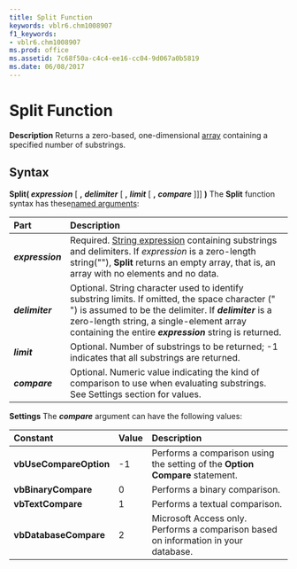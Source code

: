 ```yaml
---
title: Split Function
keywords: vblr6.chm1008907
f1_keywords:
- vblr6.chm1008907
ms.prod: office
ms.assetid: 7c68f50a-c4c4-ee16-cc04-9d067a0b5819
ms.date: 06/08/2017
---
```



# Split Function



 **Description**
Returns a zero-based, one-dimensional [array](../../Glossary/vbe-glossary.md) containing a specified number of substrings.

## Syntax

**Split( _expression_** [ **,** **_delimiter_** [ **,** **_limit_** [ **,** **_compare_** ]]] **)**
The  **Split** function syntax has these[named arguments](../../Glossary/vbe-glossary.md):


|**Part**|**Description**|
|:-----|:-----|
|**_expression_**|Required. [String expression](../../Glossary/vbe-glossary.md) containing substrings and delimiters. If _expression_ is a zero-length string(""), **Split** returns an empty array, that is, an array with no elements and no data.|
|**_delimiter_**|Optional. String character used to identify substring limits. If omitted, the space character (" ") is assumed to be the delimiter. If  **_delimiter_** is a zero-length string, a single-element array containing the entire **_expression_** string is returned.|
|**_limit_**|Optional. Number of substrings to be returned; -1 indicates that all substrings are returned.|
|**_compare_**|Optional. Numeric value indicating the kind of comparison to use when evaluating substrings. See Settings section for values.|

 **Settings**
The  **_compare_** argument can have the following values:


|**Constant**|**Value**|**Description**|
|:-----|:-----|:-----|
|**vbUseCompareOption**|-1|Performs a comparison using the setting of the  **Option Compare** statement.|
|**vbBinaryCompare**|0|Performs a binary comparison.|
|**vbTextCompare**|1|Performs a textual comparison.|
|**vbDatabaseCompare**|2|Microsoft Access only. Performs a comparison based on information in your database.|

